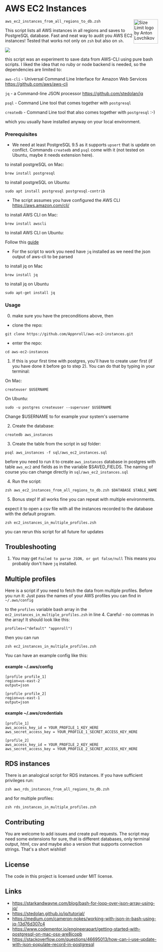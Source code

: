 # AWS EC2 Instances
<img src="https://d1xu7knqe2z7f9.cloudfront.net/appnroll/appnroll-192x192.png" align="right"
     title="Size Limit logo by Anton Lovchikov" width="80" height="80">
     
`aws_ec2_instances_from_all_regions_to_db.zsh`

This script lists all AWS instances in all regions and saves to PostgreSQL database. 
Fast and neat way to audit you AWS EC2 instances!
Tested that works not only on `zsh` but also on `sh`.

![](https://d1xu7knqe2z7f9.cloudfront.net/appnroll/all-ec2-instances.gif)

this script was an experiment to save data from AWS-CLI using pure bash scripts. 
I liked the idea that no ruby or node backend is needed, so the dependencies are limited to:

`aws-cli` - Universal Command Line Interface for Amazon Web Services https://github.com/aws/aws-cli

`jq` - a Command-line JSON processor https://github.com/stedolan/jq

`psql` - Command Line tool that comes together with `postgresql`

`createdb` - Command Line tool that also comes together with `postgresql` :-)

which you usually have installed anyway on your local environment.

### Prerequisites

* We need at least PostgreSQL 9.5 as it supports `upsert` that is update on conflict. Commands `createdb` and `psql` come with it (not tested on Ubuntu, maybe it needs extension here).

to install postgreSQL on Mac:

```shell
brew install postgresql
```

to install postgreSQL on Ubuntu:

```shell
sudo apt install postgresql postgresql-contrib
```

* The script assumes you have configured the AWS CLI
https://aws.amazon.com/cli/

to install AWS CLI on Mac:

```shell
brew install awscli
```

to install AWS CLI on Ubuntu:

Follow this [guide](https://docs.aws.amazon.com/cli/latest/userguide/install-linux.html)

* For the script to work you need have `jq` installed as we need the json output of aws-cli to be parsed

to install jq on Mac

```shell
brew install jq

```

to install jq on Ubuntu

```shell
sudo apt-get install jq
```

### Usage

0) make sure you have the preconditions above, then

* clone the repo:

```shell
git clone https://github.com/Appnroll/aws-ec2-instances.git
```
* enter the repo:

```shell
cd aws-ec2-instances
```

1) If this is your first time with postgres, you'll have to create user first (if you have done it before go to step 2). You can do that by typing in your terminal:

On Mac:
```shell
createuser $USERNAME
```
On Ubuntu:
```shell
sudo -u postgres createuser --superuser $USERNAME
```

Change $USERNAME to for example your system's username

2) Create the database:

```shell
createdb aws_instances
```

3) Create the table from the script in sql folder:

```shell
psql aws_instances -f sql/aws_ec2_instances.sql
```

before you need to run it to create `aws_instances` database in postgres
with table `aws_ec2` and fields as in the variable $SAVED_FIELDS.
The naming of course you can change directly in `sql/aws_ec2_instances.sql`

4) Run the script:
```shell
zsh aws_ec2_instances_from_all_regions_to_db.zsh $DATABASE $TABLE_NAME
```

5) Bonus step! If all works fine you can repeat with multiple environments.

expect it to open a csv file with all the instances recorded to the database
with the default program.

```shell
zsh ec2_instances_in_multiple_profiles.zsh
```
you can rerun this script for all future for updates


## Troubleshooting

1. You may get `Failed to parse JSON, or got false/null`
This means you probably don't have `jq` installed.


## Multiple profiles

Here is a script if you need to fetch the data from
multiple profiles. Before you run it:
Just pass the names of your AWS profiles you can find in
`~/.aws/config`

to the `profiles` variable bash array in the 
`ec2_instances_in_multiple_profiles.zsh` in line 4.
Careful - no commas in the array! It should look like this:
```shell
profiles=("default" "appnroll")
```

then you can run

```shell
zsh ec2_instances_in_multiple_profiles.zsh
```

You can have an example config like this:

#### example ~/.aws/config
```
[profile profile_1]
region=us-east-2
output=json

[profile profile_2]
region=us-east-1
output=json
```

#### example ~/.aws/credentials
```
[profile_1]
aws_access_key_id = YOUR_PROFILE_1_KEY_HERE
aws_secret_access_key = YOUR_PROFILE_1_SECRET_ACCESS_KEY_HERE

[profile_2]
aws_access_key_id = YOUR_PROFILE_2_KEY_HERE
aws_secret_access_key = YOUR_PROFILE_2_SECRET_ACCESS_KEY_HERE
```


## RDS instances

There is an analogical script for RDS instances.
If you have sufficient privileges run:

```
zsh aws_rds_instances_from_all_regions_to_db.zsh
```

and for multiple profiles:
```
zsh rds_instances_in_multiple_profiles.zsh
```


## Contributing

You are welcome to add issues and create pull requests.
The script may need some extensions for sure, that is different databases, only terminal output, 
html, csv and maybe also a version that supports connection strings. 
That's a short wishlist!

## License

The code in this project is licensed under MIT license.

## Links

* https://starkandwayne.com/blog/bash-for-loop-over-json-array-using-jq/
* https://stedolan.github.io/jq/tutorial/
* https://medium.com/cameron-nokes/working-with-json-in-bash-using-jq-13d76d307c4
* https://www.codementor.io/engineerapart/getting-started-with-postgresql-on-mac-osx-are8jcopb
* https://stackoverflow.com/questions/46695013/how-can-i-use-update-with-json-populate-record-in-postgresql
